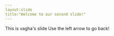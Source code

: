 ```yaml
---
layout:slide
title:"Welcome to our second slide!"
---
```

This is vagha's slide
Use the left arrow to go back!






